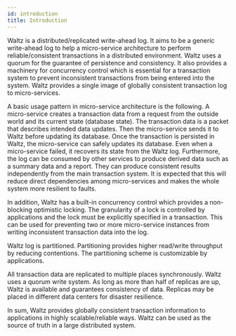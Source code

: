 ```yaml
---
id: introduction
title: Introduction
---
```


Waltz is a distributed/replicated write-ahead log. It aims to be a generic write-ahead log to help a micro-service architecture to perform reliable/consistent transactions in a distributed environment. Waltz uses a quorum for the guarantee of persistence and consistency. It also provides a machinery for concurrency control which is essential for a transaction system to prevent inconsistent transactions from being entered into the system. Waltz provides a single image of globally consistent transaction log to micro-services.

A basic usage pattern in micro-service architecture is the following. A micro-service creates a transaction data from a request from the outside world and its current state (database state). The transaction data is a packet that describes intended data updates. Then the micro-service sends it to Waltz before updating its database. Once the transaction is persisted in Waltz, the micro-service can safely updates its database. Even when a micro-service failed, it recovers its state from the Waltz log. Furthermore, the log can be consumed by other services to produce derived data such as a summary data and a report. They can produce consistent results independently from the main transaction system. It is expected that this will reduce direct dependencies among micro-services and makes the whole system more resilient to faults.

In addition, Waltz has a built-in concurrency control which provides a non-blocking optimistic locking. The granularity of a lock is controlled by applications and the lock must be explicitly specified in a transaction. This can be used for preventing two or more micro-service instances from writing inconsistent transaction data into the log.

Waltz log is partitioned. Partitioning provides higher read/write throughput by reducing contentions. The partitioning scheme is customizable by applications.

All transaction data are replicated to multiple places synchronously. Waltz uses a quorum write system. As long as more than half of replicas are up, Waltz is available and guarantees consistency of data. Replicas may be placed in different data centers for disaster resilience.

In sum, Waltz provides globally consistent transaction information to applications in highly scalable/reliable ways. Waltz can be used as the source of truth in a large distributed system.
